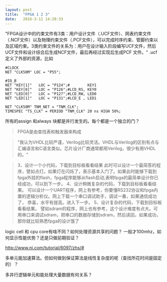 ```yaml
---
layout: post
title:  "FPGA 1 2 3"
date:   2016-3-11 14:20:33
---
```

"FPGA设计中的约束文件有3类：用户设计文件（.UCF文件）、网表约束文件（.NCF文件）以及物理约束文件（.PCF文件），可以完成时序约束、管脚约束以及区域约束。3类约束文件的关系为：用户在设计输入阶段编写UCF文件，然后UCF文件和设计综合后生成NCF文件，最后再经过实现后生成PCF 文件。"
.ucf 定义了外部的资源，比如
~~~
#CLOCK
NET "CLK50M" LOC = "P55";

#IO_B
NET "KEY[1]"   LOC = "P124";#        KEY1
NET "KEY[0]"   LOC = "P126";#LCD_RS, KEY0
NET "LED[0]"   LOC = "P127";#LCD_RW, LED0
NET "LED[1]"   LOC = "P131";#LCD_E , LED1

NET "CLK50M" TNM_NET = "TNM_CLK";
TIMESPEC "TS_CLK" = PERIOD "TNM_CLK" 20 ns HIGH 50%;
~~~
所有的assign 和always 块都是并行发生的。每个都是一个独立的门？

>FPGA是由查找表和触发器来构成

>"我认为VHDL比较严谨，Verilog比较灵活。VHDL与Verilog的区别有点与汇编语言和C语言类似。芯片设计厂商通常都用Verilog，很少有用VHDL的。"

>3、设计一个小代码，下载到目标板看看结果
     此时可以设计一个最简答的程序，譬如点灯。如果灯在闪烁了，表示基本入门了。如果此时能够下载到fpga外挂的flash，fpga程序能够从flash启动,表明fpga的最简单设计你已经成功，可以到下一步。
  4、设计稍微复杂的代码，下载到目标板看看结果。
     可以设计一个UART程序，网上有参考，你要懂RS232协议和fpga内置的逻辑分析仪。网上下载一个串口调试助手，调试一番，如果通信成功了，  恭喜，水平有提高。进入下一步。
  5、设计复杂的代码，下载到目标板看看结果。
     譬如sdram的程序，网上也有参考，这个设计难度有点大。可用串口来调试sdram，把串口的数据存储到sdram，然后读回，如果成功，那你就比较熟悉fpga的设计饿了


logic cell 和 cpu core有啥不同？如何处理资源共享的问题？
一般才100mhz，如何显示性能优势？还是只做前期验证？

http://www.ni.com/tutorial/6097/zhs/#

多单元能加速算法。但如何做到保证算法是线性复杂度的呢（查找所花时间是固定的）？

多并行逻辑单元和能处理大量数据有何关系？

